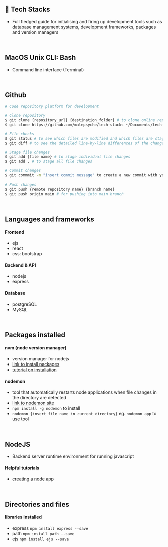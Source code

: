 ## :rocket: Tech Stacks
- Full fledged guide for initialising and firing up development tools such as database management systems, development frameworks, packages and version managers
<br>


## MacOS Unix CLI: Bash
- Command line interface (Terminal)
<br>


## Github
```bash
# Code repository platform for development

# Clone repository
$ git clone {repository_url} {destination_folder} # to clone online repository into local file  
$ git clone https://github.com/malepsyche/tech-stacks ~/Documents/tech-stack

# File checks 
$ git status # to see which files are modified and which files are staged or unstaged: 
$ git diff # to see the detailed line-by-line differences of the changes in each file: 

# Stage file changes
$ git add {file name} # to stage individual file changes
$ git add . # to stage all file changes

# Commit changes
$ git commmit -m "insert commit message" to create a new commit with your staged changes

# Push changes
$ git push {remote repository name} {branch name} 
$ git push origin main # for pushing into main branch
```
<br>


## Languages and frameworks

#### Frontend
- ejs
- react
- css: bootstrap

#### Backend & API
- nodejs
- express

#### Database
- postgreSQL
- MySQL
<br>


## Packages installed

#### nvm (node version manager)
- version manager for nodejs
- [link to install packages](https://github.com/nvm-sh/nvm)
- [tutorial on installation](https://www.youtube.com/watch?v=ohBFbA0O6hs)

#### nodemon
- tool that automatically restarts node applications when file changes in the directory are detected
- [link to nodemon site](https://www.npmjs.com/package/nodemon`)
- `npm install -g nodemon` to install
- `nodemon {insert file name in current directory}` eg. `nodemon app` to use tool
<br>


## NodeJS
- Backend server runtime environment for running javascript 

#### Helpful tutorials
- [creating a node app](https://www.youtube.com/watch?v=EMwu8F0dCXE&t=1452s)
<br>


## Directories and files

#### libraries installed
- express `npm install express --save`
- path `npm install path --save`
- ejs `npm install ejs --save`
<br>






